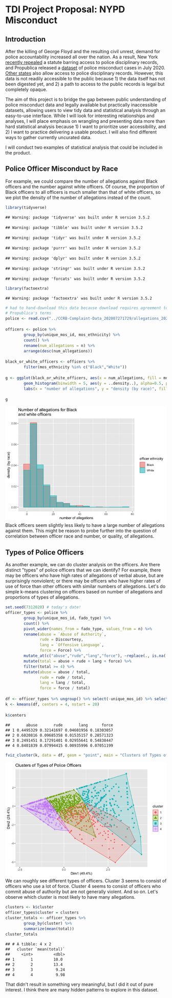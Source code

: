 TDI Project Proposal: NYPD Misconduct
================

Introduction
------------

After the killing of George Floyd and the resulting civil unrest, demand for police accountability increased all over the nation. As a result, New York [recently repealed](https://www.innocenceproject.org/in-a-historic-victory-the-new-york-legislature-repeals-50-a-requiring-full-disclosure-of-police-disciplinary-records/) a statute barring access to police disciplinary records, and Propublica released a [dataset](https://www.propublica.org/datastore/dataset/civilian-complaints-against-new-york-city-police-officers) of police misconduct cases in July 2020. [Other states](https://project.wnyc.org/disciplinary-records/) also allow access to police disciplinary records. However, this data is not readily accessible to the public because 1) the data itself has not been digested yet, and 2) a path to access to the public records is legal but completely opaque.

The aim of this project is to bridge the gap between public understanding of police misconduct data and legally available but practically inaccessible datasets, allowing users to view tidy data and statistical analysis through an easy-to-use interface. While I will look for interesting relationships and analyses, I will place emphasis on wrangling and presenting data more than hard statistical analysis because 1) I want to prioritize user accessibility, and 2) I want to practice delivering a usable product. I will also find different ways to gather currently uncurated data.

I will conduct two examples of statistical analysis that could be included in the product.

Police Officer Misconduct by Race
---------------------------------

For example, we could compare the number of allegations against Black officers and the number against white officers. Of course, the proportion of Black officers to all officers is much smaller than that of white officers, so we plot the density of the number of allegations instead of the count.

``` r
library(tidyverse)
```

    ## Warning: package 'tidyverse' was built under R version 3.5.2

    ## Warning: package 'tibble' was built under R version 3.5.2

    ## Warning: package 'tidyr' was built under R version 3.5.2

    ## Warning: package 'purrr' was built under R version 3.5.2

    ## Warning: package 'dplyr' was built under R version 3.5.2

    ## Warning: package 'stringr' was built under R version 3.5.2

    ## Warning: package 'forcats' was built under R version 3.5.2

``` r
library(factoextra)
```

    ## Warning: package 'factoextra' was built under R version 3.5.2

``` r
# had to hand-download this data because download requires agreement to
# Propublica's terms
police <- read.csv("../CCRB-Complaint-Data_202007271729/allegations_202007271729.csv")

officers <- police %>% 
        group_by(unique_mos_id, mos_ethnicity) %>% 
        count() %>%
        rename(num_allegations = n) %>%
        arrange(desc(num_allegations))

black_or_white_officers <- officers %>% 
        filter(mos_ethnicity %in% c("Black","White"))

g <- ggplot(black_or_white_officers, aes(x = num_allegations, fill = mos_ethnicity, color = mos_ethnicity)) + 
        geom_histogram(binwidth = 5, aes(y = ..density..), alpha=0.5, position="identity") + 
        labs(x = "number of allegations", y = "density (by race)", fill = "officer ethnicity", color = "officer ethnicity", title = "Number of allegations for Black\nand white officers")

g
```

![](main_files/figure-markdown_github/unnamed-chunk-2-1.png) Black officers seem slightly less likely to have a large number of allegations against them. This might be reason to probe further into the question of correlation between officer race and number, or quality, of allegations.

Types of Police Officers
------------------------

As another example, we can do cluster analysis on the officers. Are there distinct "types" of police officers that we can identify? For example, there may be officers who have high rates of allegations of verbal abuse, but are surprisingly nonviolent; or there may be officers who have higher rates of use of force than other officers with similar numbers of allegations. Let's do simple k-means clustering on officers based on number of allegations and proportions of types of allegations.

``` r
set.seed(7312020) # today's date!
officer_types <- police %>%
        group_by(unique_mos_id, fado_type) %>%
        count() %>%
        pivot_wider(names_from = fado_type, values_from = n) %>%
        rename(abuse = `Abuse of Authority`,
               rude = Discourtesy,
               lang = `Offensive Language`,
               force = Force) %>%
        mutate_at(c("abuse","rude","lang","force"), ~replace(., is.na(.), 0)) %>%
        mutate(total = abuse + rude + lang + force) %>%
        filter(total >= 4) %>%
        mutate(abuse = abuse / total, 
               rude = rude / total,
               lang = lang / total,
               force = force / total)

df <- officer_types %>% ungroup() %>% select(-unique_mos_id) %>% select(-total)
k <- kmeans(df, centers = 4, nstart = 20)

k$centers
```

    ##       abuse       rude       lang      force
    ## 1 0.4495329 0.32141697 0.04601956 0.18303057
    ## 2 0.6020816 0.09685358 0.01535157 0.28571323
    ## 3 0.2491451 0.17291401 0.02955641 0.54838447
    ## 4 0.8401839 0.07994415 0.00935996 0.07051199

``` r
fviz_cluster(k, data = df, geom = "point", main = "Clusters of Types of Police Officers")
```

![](main_files/figure-markdown_github/unnamed-chunk-3-1.png) We can roughly see different types of officers. Cluster 3 seems to consist of officers who use a lot of force. Cluster 4 seems to consist of officers who commit abuse of authority but are not generally violent. And so on. Let's observe which cluster is most likely to have many allegations.

``` r
clusters <- k$cluster
officer_types$cluster = clusters
cluster_totals <- officer_types %>% 
        group_by(cluster) %>%
        summarize(mean(total))
cluster_totals
```

    ## # A tibble: 4 x 2
    ##   cluster `mean(total)`
    ##     <int>         <dbl>
    ## 1       1         10.0 
    ## 2       2         13.4 
    ## 3       3          9.24
    ## 4       4          9.98

That didn't result in something very meaningful, but I did it out of pure interest. I think there are many hidden patterns to explore in this dataset.
